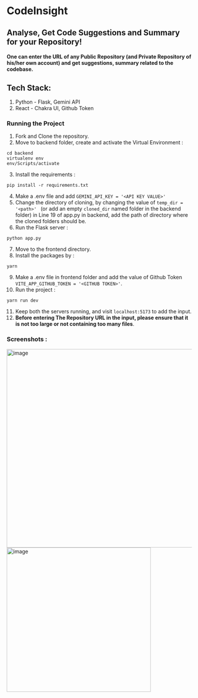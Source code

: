 # CodeInsight
## Analyse, Get Code Suggestions and Summary for your Repository!
#### One can enter the URL of any Public Repository (and Private Repository of his/her own account) and get suggestions, summary related to the codebase.
## Tech Stack: 
1. Python - Flask, Gemini API
2. React - Chakra UI, Github Token
### Running the Project
1. Fork and Clone the repository.
2. Move to backend folder, create and activate the Virtual Environment :
```
cd backend
virtualenv env
env/Scripts/activate
```
3. Install the requirements :
```
pip install -r requirements.txt
```
4. Make a .env file and add ```GEMINI_API_KEY = '<API KEY VALUE>'```
5. Change the directory of cloning, by changing the value of ```temp_dir = '<path>' ``` (or add an empty ```cloned_dir``` named folder in the backend folder) in Line 19 of app.py in backend, add the path of directory where the cloned folders should be.
6. Run the Flask server :
```
python app.py
```
7. Move to the frontend directory.
8. Install the packages by :
```
yarn
```
9. Make a .env file in frontend folder and add the value of Github Token ```VITE_APP_GITHUB_TOKEN = '<GITHUB TOKEN>'```.
10. Run the project :
```
yarn run dev
```
11. Keep both the servers running, and visit ```localhost:5173``` to add the input.
12. **Before entering The Repository URL in the input, please ensure that it is not too large or not containing too many files**.

### Screenshots : 
<img width="539" alt="image" src="https://github.com/devesh-2002/CodeInsight/assets/79015420/1ad878e1-e3d2-470e-90b5-4c90eccf53a0">
<img width="392" alt="image" src="https://github.com/devesh-2002/CodeInsight/assets/79015420/c8b0a3e2-6217-4bef-aeb4-6981969248ef">
